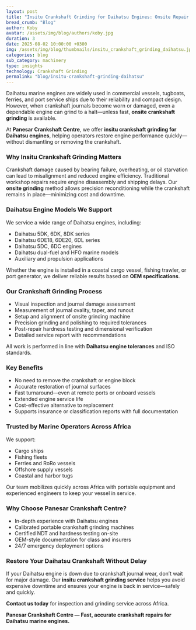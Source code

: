 ```yaml
---
layout: post
title: "Insitu Crankshaft Grinding for Daihatsu Engines: Onsite Repair to Prevent Costly Downtime"
bread_crumb: "Blog"
author: Koby
avatar: /assets/img/blog/authors/koby.jpg
duration: 3
date: 2025-08-02 10:00:00 +0300
img: /assets/img/blog/thumbnails/insitu_crankshaft_grinding_daihatsu.jpg 1x, /assets/img/blog/thumbnails/020825daihatsu.jpg 2x
categories: blog
sub_category: machinery
type: insights
technology: Crankshaft Grinding
permalink: "blog/insitu-crankshaft-grinding-daihatsu"
---
```


Daihatsu marine engines are widely used in commercial vessels, tugboats, ferries, and port service ships due to their reliability and compact design. However, when crankshaft journals become worn or damaged, even a dependable engine can grind to a halt—unless fast, **onsite crankshaft grinding** is available.

At **Panesar Crankshaft Centre**, we offer **insitu crankshaft grinding for Daihatsu engines**, helping operators restore engine performance quickly—without dismantling or removing the crankshaft.

### Why Insitu Crankshaft Grinding Matters

Crankshaft damage caused by bearing failure, overheating, or oil starvation can lead to misalignment and reduced engine efficiency. Traditional workshop repairs require engine disassembly and shipping delays. Our **onsite grinding** method allows precision reconditioning while the crankshaft remains in place—minimizing cost and downtime.

### Daihatsu Engine Models We Support

We service a wide range of Daihatsu engines, including:

- Daihatsu 5DK, 6DK, 8DK series  
- Daihatsu 6DE18, 6DE20, 6DL series  
- Daihatsu 5DC, 6DC engines  
- Daihatsu dual-fuel and HFO marine models  
- Auxiliary and propulsion applications

Whether the engine is installed in a coastal cargo vessel, fishing trawler, or port generator, we deliver reliable results based on **OEM specifications**.

### Our Crankshaft Grinding Process

- Visual inspection and journal damage assessment  
- Measurement of journal ovality, taper, and runout  
- Setup and alignment of onsite grinding machine  
- Precision grinding and polishing to required tolerances  
- Post-repair hardness testing and dimensional verification  
- Detailed service report with recommendations

All work is performed in line with **Daihatsu engine tolerances** and ISO standards.

### Key Benefits

- No need to remove the crankshaft or engine block  
- Accurate restoration of journal surfaces  
- Fast turnaround—even at remote ports or onboard vessels  
- Extended engine service life  
- Cost-effective alternative to replacement  
- Supports insurance or classification reports with full documentation

### Trusted by Marine Operators Across Africa

We support:

- Cargo ships  
- Fishing fleets  
- Ferries and RoRo vessels  
- Offshore supply vessels  
- Coastal and harbor tugs

Our team mobilizes quickly across Africa with portable equipment and experienced engineers to keep your vessel in service.

### Why Choose Panesar Crankshaft Centre?

- In-depth experience with Daihatsu engines  
- Calibrated portable crankshaft grinding machines  
- Certified NDT and hardness testing on-site  
- OEM-style documentation for class and insurers  
- 24/7 emergency deployment options

### Restore Your Daihatsu Crankshaft Without Delay

If your Daihatsu engine is down due to crankshaft journal wear, don’t wait for major damage. Our **insitu crankshaft grinding service** helps you avoid expensive downtime and ensures your engine is back in service—safely and quickly.

**Contact us today** for inspection and grinding service across Africa.

**Panesar Crankshaft Centre — Fast, accurate crankshaft repairs for Daihatsu marine engines.**

